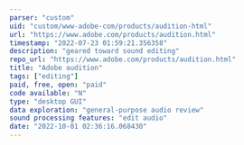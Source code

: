 ```yaml
---
parser: "custom"
uid: "custom/www-adobe-com/products/audition-html"
url: "https://www.adobe.com/products/audition.html"
timestamp: "2022-07-23 01:59:21.356358"
description: "geared toward sound editing"
repo_url: "https://www.adobe.com/products/audition.html"
title: "Adobe audition"
tags: ["editing"]
paid, free, open: "paid"
code available: "N"
type: "desktop GUI"
data exploration: "general-purpose audio review"
sound processing features: "edit audio"
date: "2022-10-01 02:36:16.068430"
---
```

